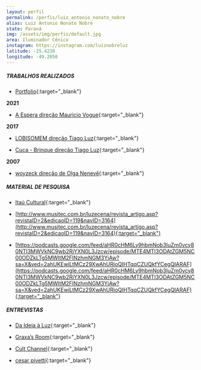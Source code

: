 ```yaml
---
layout: perfil
permalink: /perfis/luiz_antonio_nonato_nobre
alias: Luiz Antonio Nonato Nobre
state: Paraná
img: /assets/img/perfis/default.jpg
area: Iluminador Cênico
instagram: https://instagram.com/luiznobreluz
latitude: -25.4238
longitude: -49.2050
---
```


##### **TRABALHOS REALIZADOS**

- [Portfolio](http://luznobre.blogspot.com/){:target="_blank"}

**2021**

- [A Espera direção Mauricio Vogue](https://www.youtube.com/watch?v=G8a1qnAcxK0){:target="_blank"}

**2017**

- [LOBISOMEM direção Tiago Luz](https://www.youtube.com/watch?v=svfzAnwCW5){:target="_blank"}

- [Cuca - Brinque direção Tiago Luz](https://www.youtube.com/watch?v=p40KZc-ZY74){:target="_blank"}

**2007**

- [woyzeck direção de Olga Nenevê](https://www.youtube.com/watch?v=FC9g6PesGKE){:target="_blank"}

##### **MATERIAL DE PESQUISA**

- [Itaú Cultural](https://enciclopedia.itaucultural.org.br/pessoa487955/luiz-nobre){:target="_blank"}

- [http://www.musitec.com.br/luzecena/revista_artigo.asp?revistaID=2&edicaoID=119&navID=3164](http://www.musitec.com.br/luzecena/revista_artigo.asp?revistaID=2&edicaoID=119&navID=3164){:target="_blank"}

- [https://podcasts.google.com/feed/aHR0cHM6Ly9hbmNob3IuZm0vcy80NTI3MWVkNC9wb2RjYXN0L3Jzcw/episode/MTE4MTI3ODAtZGM5NC00ODZkLTg5MWItM2FlNzhmNGM3YjAw?sa=X&ved=2ahUKEwiLtMCz29XwAhURioQIHTqqCZUQkfYCegQIARAF](https://podcasts.google.com/feed/aHR0cHM6Ly9hbmNob3IuZm0vcy80NTI3MWVkNC9wb2RjYXN0L3Jzcw/episode/MTE4MTI3ODAtZGM5NC00ODZkLTg5MWItM2FlNzhmNGM3YjAw?sa=X&ved=2ahUKEwiLtMCz29XwAhURioQIHTqqCZUQkfYCegQIARAF){:target="_blank"}

##### **ENTREVISTAS**

- [Da Ideia à Luz](https://www.youtube.com/watch?v=8cNKCEdK7Y0){:target="_blank"}

- [Graxa’s Room](https://www.youtube.com/watch?v=dbs4xJh-knM){:target="_blank"}

- [Cult Channel](https://www.youtube.com/watch?v=AAXTMAf7dlE){:target="_blank"}

- [cesar pivetti](https://www.youtube.com/watch?v=CB7uFIkzjN8){:target="_blank"}